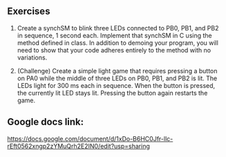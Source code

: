 ## Exercises

1. Create a synchSM to blink three LEDs connected to PB0, PB1, and PB2 in sequence, 1 second each. Implement that synchSM in C using the method defined in class. In addition to demoing your program, you will need to show that your code adheres entirely to the method with no variations. 

2. (Challenge) Create a simple light game that requires pressing a button on PA0 while the middle of three LEDs on PB0, PB1, and PB2 is lit. The LEDs light for 300 ms each in sequence. When the button is pressed, the currently lit LED stays lit. Pressing the button again restarts the game. 

## Google docs link: 

https://docs.google.com/document/d/1xDo-B6HC0Jfr-llc-rEft0562xngp2zYMuQrh2E2IN0/edit?usp=sharing
